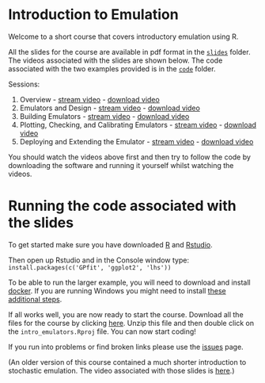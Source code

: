 # Introduction to Emulation

Welcome to a short course that covers introductory emulation using R. 

All the slides for the course are available in pdf format in the [`slides`](https://github.com/andrewcparnell/intro_emulators/tree/master/slides) folder. The videos associated with the slides are shown below. The code associated with the two examples provided is in the [`code`](https://github.com/andrewcparnell/intro_emulators/tree/master/code) folder.

Sessions:

 1. Overview - [stream video](https://media.heanet.ie/page/34a0a93694db46e7ba6f700bd6e5a188) - [download video](https://media.heanet.ie/download/34a0a93694db46e7ba6f700bd6e5a188) 
 2. Emulators and Design - [stream video](https://media.heanet.ie/page/749aa3decd294c5cb683cff4b2536f97) - [download video](https://media.heanet.ie/download/749aa3decd294c5cb683cff4b2536f97) 
 3. Building Emulators - [stream video](https://media.heanet.ie/page/812b8cde14024ec2add9ebe2838f27f3) - [download video](https://media.heanet.ie/download/812b8cde14024ec2add9ebe2838f27f3) 
 4. Plotting, Checking, and Calibrating Emulators - [stream video](https://media.heanet.ie/page/7b5bae854f1c409ea98a30e10be73a95) - [download video](https://media.heanet.ie/download/7b5bae854f1c409ea98a30e10be73a95) 
 5. Deploying and Extending the Emulator - [stream video](https://media.heanet.ie/page/c2a08463d0244f6094e0a36c55888712) - [download video](https://media.heanet.ie/download/c2a08463d0244f6094e0a36c55888712) 

You should watch the videos above first and then try to follow the code by downloading the software and running it yourself whilst watching the videos. 

# Running the code associated with the slides

To get started make sure you have downloaded [R](https://www.r-project.org) and [Rstudio](https://rstudio.com/products/rstudio/download/).

Then open up Rstudio and in the Console window type:
`install.packages(c('GPfit', 'ggplot2', 'lhs'))`

To be able to run the larger example, you will need to download and install [docker](https://www.docker.com). If you are running Windows you might need to install [these additional steps](https://blog.jayway.com/2017/04/19/running-docker-on-bash-on-windows/).

If all works well, you are now ready to start the course. Download all the files for the course by clicking [here](https://github.com/andrewcparnell/intro_emulators/archive/master.zip). Unzip this file and then double click on the `intro_emulators.Rproj` file. You can now start coding!

If you run into problems or find broken links please use the [issues](https://github.com/andrewcparnell/intro_emulation/issues) page. 

(An older version of this course contained a much shorter introduction to stochastic emulation. The video associated with those slides is [here](https://media.heanet.ie/download/896172607cea4cdaa9001dc3260be3dd).)
